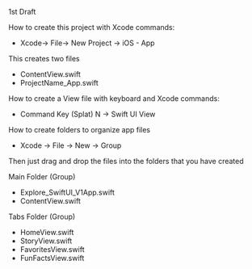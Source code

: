 1st Draft

How to create this project with Xcode commands:

* Xcode-> File-> New Project -> iOS - App

This creates two files

* ContentView.swift
* ProjectName_App.swift
  
How to create a View file with keyboard and Xcode commands:

* Command Key (Splat) N -> Swift UI View

How to create folders to organize app files

* Xcode -> File -> New -> Group

Then just drag and drop the files into the folders that you have created

Main Folder (Group)
* Explore_SwiftUI_V1App.swift
* ContentView.swift

Tabs Folder (Group)
* HomeView.swift
* StoryView.swift
* FavoritesView.swift
* FunFactsView.swift
